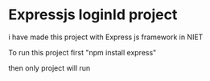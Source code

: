 
# Expressjs loginId project

i have made this project with Express js framework in NIET

To run this project first "npm install express"

then only project will run

